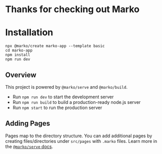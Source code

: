 # Thanks for checking out Marko

# Installation

```
npx @marko/create marko-app --template basic
cd marko-app
npm install
npm run dev
```

## Overview

This project is powered by `@marko/serve` and `@marko/build`.

- Run `npm run dev` to start the development server
- Run `npm run build` to build a production-ready node.js server
- Run `npm start` to run the production server

## Adding Pages

Pages map to the directory structure. You can add additional pages by creating files/directories under `src/pages` with `.marko` files. Learn more in the [`@marko/serve` docs](https://github.com/marko-js/cli/blob/master/packages/serve/README.md).
